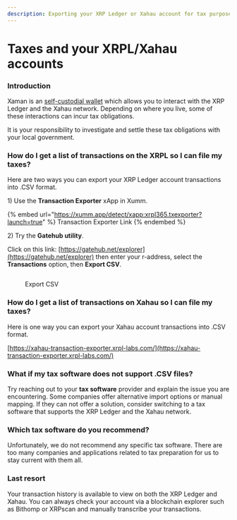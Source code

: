 ```yaml
---
description: Exporting your XRP Ledger or Xahau account for tax purposes
---
```


# Taxes and your XRPL/Xahau accounts

### **Introduction**

Xaman is an [self-custodial wallet](../getting-started-with-xaman/what-is-xumm/understanding-self-custody.md) which allows you to interact with the XRP Ledger and the Xahau network. Depending on where you live, some of these interactions can incur tax obligations.

It is your responsibility to investigate and settle these tax obligations with your local government.

### **How do I get a list of transactions on the XRPL so I can file my taxes?**

Here are two ways you can export your XRP Ledger account transactions into .CSV format.&#x20;

1\) Use the **Transaction Exporter** xApp in Xumm.

{% embed url="https://xumm.app/detect/xapp:xrpl365.txexporter?launch=true" %}
Transaction Exporter Link
{% endembed %}

2\) Try the **Gatehub utility**.

Click on this link: [https://gatehub.net/explorer](https://gatehub.net/explorer) then enter your r-address, select the **Transactions** option, then **Export CSV**.

<figure><img src="../.gitbook/assets/Export CSV (1).png" alt=""><figcaption><p>Export CSV</p></figcaption></figure>

### **How do I get a list of transactions on Xahau so I can file my taxes?**

Here is one way you can export your Xahau account transactions into .CSV format.&#x20;

[https://xahau-transaction-exporter.xrpl-labs.com/](https://xahau-transaction-exporter.xrpl-labs.com/)

### **What if my tax software does not support .CSV files?**

Try reaching out to your **tax software** provider and explain the issue you are encountering. Some companies offer alternative import options or manual mapping. If they can not offer a solution, consider switching to a tax software that supports the XRP Ledger and the Xahau network.&#x20;

### **Which tax software do you recommend?**

Unfortunately, we do not recommend any specific tax software. There are too many companies and applications related to tax preparation for us to stay current with them all.

### **Last resort**

Your transaction history is available to view on both the XRP Ledger and Xahau. You can always check your account via a blockchain explorer such as Bithomp or XRPscan and manually transcribe your transactions.
